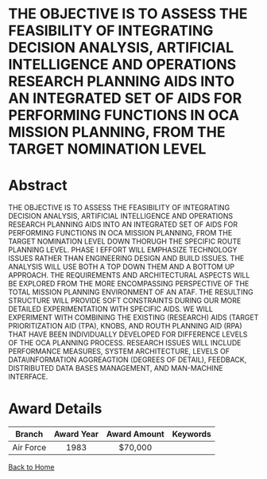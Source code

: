 
THE OBJECTIVE IS TO ASSESS THE FEASIBILITY OF INTEGRATING DECISION ANALYSIS, ARTIFICIAL INTELLIGENCE AND OPERATIONS RESEARCH PLANNING AIDS INTO AN INTEGRATED SET OF AIDS FOR PERFORMING FUNCTIONS IN OCA MISSION PLANNING, FROM THE TARGET NOMINATION LEVEL
============================================================================================================================================================================================================================================================

# Abstract


THE OBJECTIVE IS TO ASSESS THE FEASIBILITY OF INTEGRATING DECISION ANALYSIS, ARTIFICIAL INTELLIGENCE AND OPERATIONS RESEARCH PLANNING AIDS INTO AN INTEGRATED SET OF AIDS FOR PERFORMING FUNCTIONS IN OCA MISSION PLANNING, FROM THE TARGET NOMINATION LEVEL DOWN THORUGH THE SPECIFIC ROUTE PLANNING LEVEL. PHASE I EFFORT WILL EMPHASIZE TECHNOLOGY ISSUES RATHER THAN ENGINEERING DESIGN AND BUILD ISSUES. THE ANALYSIS WILL USE BOTH A TOP DOWN THEM AND A BOTTOM UP APPROACH. THE REQUIREMENTS AND ARCHITECTURAL ASPECTS WILL BE EXPLORED FROM THE MORE ENCOMPASSING PERSPECTIVE OF THE TOTAL MISSION PLANNING ENVIRONMENT OF AN ATAF. THE RESULTING STRUCTURE WILL PROVIDE SOFT CONSTRAINTS DURING OUR MORE DETAILED EXPERIMENTATION WITH SPECIFIC AIDS. WE WILL EXPERIMENT WITH COMBINING THE EXISTING (RESEARCH) AIDS (TARGET PRIORITIZATION AID (TPA), KNOBS, AND ROUTH PLANNING AID (RPA) THAT HAVE BEEN INDIVIDUALLY DEVELOPED FOR DIFFERENCE LEVELS OF THE OCA PLANNING PROCESS. RESEARCH ISSUES WILL INCLUDE PERFORMANCE MEASURES, SYSTEM ARCHITECTURE, LEVELS OF DATA\INFORMATION AGGREAGTION (DEGREES OF DETAIL), FEEDBACK, DISTRIBUTED DATA BASES MANAGEMENT, AND MAN-MACHINE INTERFACE.  

# Award Details

|Branch|Award Year|Award Amount|Keywords|
| :---: | :---: | :---: | :---: |
|Air Force|1983|$70,000||
  
  


[Back to Home](https://github.com/chrischow/dod_sbir_awards#165)